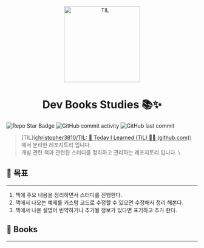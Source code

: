 <div align="center">
    <img src="https://github-production-user-asset-6210df.s3.amazonaws.com/61622657/259027821-cd2a70bf-25cc-4fdb-9f1d-a7b8682c6b6e.jpg" alt="TIL" width="200" height="200">
    <h1>Dev Books Studies 📚✨</h1>
</div>


![Repo Star Badge](https://img.shields.io/github/stars/christopher3810/DevBookStudies?style=for-the-badge&logo=github) ![GitHub commit activity](https://img.shields.io/github/commit-activity/m/christopher3810/DevBookStudies?style=for-the-badge) ![GitHub last commit](https://img.shields.io/github/last-commit/christopher3810/DevBookStudies?style=for-the-badge)

>[TIL]([christopher3810/TIL: 📝 Today I Learned (TIL) 💪💪 (github.com)](https://github.com/christopher3810/TIL)) 에서 분리한 레포지토리 입니다. \
>개발 관련 책과 관련된 스터디를 정리하고 관리하는 레포지토리 입니다. \

## 🤩 목표
---

1. 책에 주요 내용을 정리하면서 스터디를 진행한다.
2. 책에서 나오는 예제를 커스텀 코드로 수정할 수 있으면 수정해서 정리 해본다.
3. 책에서 나온 설명이 빈약하거나 추가될 정보가 있다면 표기하고 추가 한다.

## 📖 Books
---
